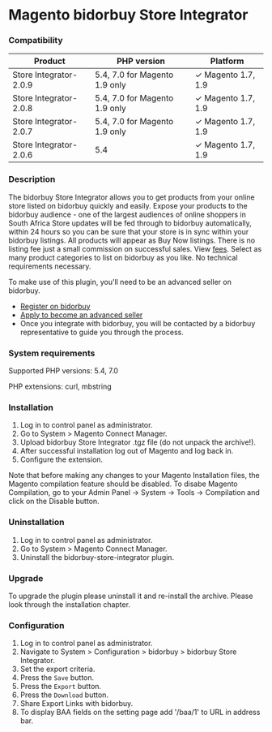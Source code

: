 # Magento bidorbuy Store Integrator

### Compatibility

| Product | PHP version  | Platform |
| ------- | --- | --- |
| Store Integrator-2.0.9 | 5.4, 7.0 for Magento 1.9 only|✓ Magento 1.7, 1.9 |
| Store Integrator-2.0.8 | 5.4, 7.0 for Magento 1.9 only|✓ Magento 1.7, 1.9 |
| Store Integrator-2.0.7 | 5.4, 7.0 for Magento 1.9 only |✓ Magento 1.7, 1.9 |
| Store Integrator-2.0.6 | 5.4 | ✓ Magento 1.7, 1.9 |


### Description
The bidorbuy Store Integrator allows you to get products from your online store listed on bidorbuy quickly and easily.
Expose your products to the bidorbuy audience - one of the largest audiences of online shoppers in South Africa Store updates will be fed through to bidorbuy automatically, within 24 hours so you can be sure that your store is in sync within your bidorbuy listings. All products will appear as Buy Now listings. There is no listing fee just a small commission on successful sales. View [fees](https://support.bidorbuy.co.za/index.php?/Knowledgebase/Article/View/22/0/fee-rate-card---what-we-charge). Select as many product categories to list on bidorbuy as you like. No technical requirements necessary.

To make use of this plugin, you'll need to be an advanced seller on bidorbuy.
 * [Register on bidorbuy](https://www.bidorbuy.co.za/jsp/registration/UserRegistration.jsp?action=Modify)
 * [Apply to become an advanced seller](https://www.bidorbuy.co.za/jsp/seller/registration/UserSellersRequest.jsp)
 * Once you integrate with bidorbuy, you will be contacted by a bidorbuy representative to guide you through the process.

### System requirements

Supported PHP versions: 5.4, 7.0

PHP extensions: curl, mbstring

### Installation

1. Log in to control panel as administrator.
2. Go to System > Magento Connect Manager. 
3. Upload bidorbuy Store Integrator .tgz file (do not unpack the archive!).
4. After successful installation log out of Magento and log back in.
5. Configure the extension.

Note that before making any changes to your Magento Installation files, the Magento compilation feature should be disabled. 
To disabe Magento Compilation, go to your Admin Panel -> System -> Tools -> Compilation and click on the Disable button.

### Uninstallation

1. Log in to control panel as administrator.
2. Go to System > Magento Connect Manager.
3. Uninstall the bidorbuy-store-integrator plugin.

### Upgrade

To upgrade the plugin please uninstall it and re-install the archive. Please look through the installation chapter.

### Configuration

1. Log in to control panel as administrator.
2. Navigate to System > Configuration > bidorbuy > bidorbuy Store Integrator.
3. Set the export criteria.
4. Press the `Save` button.
5. Press the `Export` button.
6. Press the `Download` button.
7. Share Export Links with bidorbuy.
8. To display BAA fields on the setting page add '/baa/1' to URL in address bar.